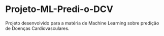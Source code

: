 # Projeto-ML-Predi-o-DCV
Projeto desenvolvido para a matéria de Machine Learning sobre predição de Doenças Cardiovasculares.
